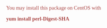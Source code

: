 <p>
	<span style="color:#A94442;font-family:&quot;font-size:14px;white-space:normal;background-color:#F2DEDE;">You may install this package on CentOS with</span>
</p>
<p>
	<span style="box-sizing:border-box;font-weight:700;color:#A94442;font-family:&quot;font-size:14px;white-space:normal;">yum install perl-Digest-SHA</span>
</p>